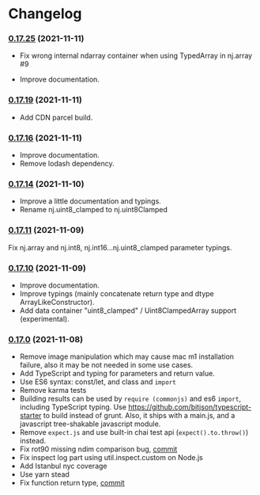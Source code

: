 # Changelog

### [0.17.25](https://github.com/grimmer0125/numjs/compare/v0.17.19...v0.17.25) (2021-11-11)

- Fix wrong internal ndarray container when using TypedArray in nj.array #9

- Improve documentation. 

### [0.17.19](https://github.com/grimmer0125/numjs/compare/v0.17.16...v0.17.19) (2021-11-11)

- Add CDN parcel build. 
### [0.17.16](https://github.com/grimmer0125/numjs/compare/v0.17.14...v0.17.16) (2021-11-11)

- Improve documentation. 
- Remove lodash dependency.

### [0.17.14](https://github.com/grimmer0125/numjs/compare/v0.17.11...v0.17.14) (2021-11-10)

- Improve a little documentation and typings. 
- Rename nj.uint8_clamped to nj.uint8Clamped

### [0.17.11](https://github.com/grimmer0125/numjs/compare/v0.17.10...v0.17.11) (2021-11-09)

Fix nj.array and nj.int8, nj.int16...nj.uint8_clamped parameter typings. 

### [0.17.10](https://github.com/grimmer0125/numjs/compare/v0.17.0...v0.17.10) (2021-11-09)

- Improve documentation.
- Improve typings (mainly concatenate return type and dtype ArrayLikeConstructor). 
- Add data container "uint8_clamped" / Uint8ClampedArray support (experimental).  
### [0.17.0](https://github.com/grimmer0125/numjs/compare/v0.16.0.1...v0.17.0) (2021-11-08)

- Remove image manipulation which may cause mac m1 installation failure, also it may be not needed in some use cases. 
- Add TypeScript and typing for parameters and return value.
- Use ES6 syntax: const/let, and class and `import` 
- Remove karma tests
- Building results can be used by `require (commonjs)` and es6 `import`, including TypeScript typing. Use https://github.com/bitjson/typescript-starter to build instead of grunt. Also, it ships with a main.js, and a  javascript  tree-shakable javascript module.
- Remove `expect.js` and use built-in chai test api (`expect().to.throw()`) instead.
- Fix rot90 missing ndim comparison bug, [commit](https://github.com/grimmer0125/numjs/pull/4/commits/dbf70845cbb784748fbc16d87bfb69b47053f7c2)
- Fix inspect log part using util.inspect.custom on Node.js
- Add Istanbul nyc coverage
- Use yarn stead
- Fix function return type, [commit](https://github.com/grimmer0125/numjs/pull/4/commits/d77f2a0788353f4680ec0befd3b974969d8524d2)
